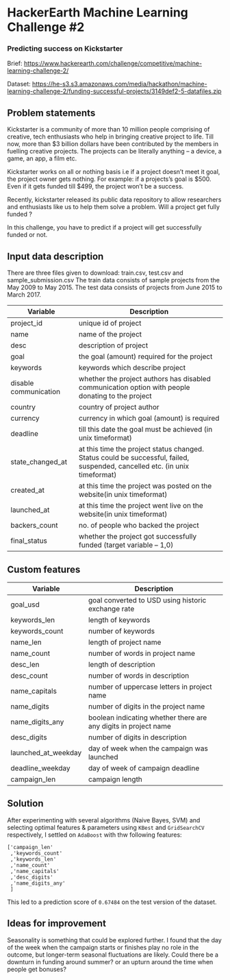# HackerEarth Machine Learning Challenge #2
### Predicting success on Kickstarter

Brief: https://www.hackerearth.com/challenge/competitive/machine-learning-challenge-2/

Dataset: https://he-s3.s3.amazonaws.com/media/hackathon/machine-learning-challenge-2/funding-successful-projects/3149def2-5-datafiles.zip

## Problem statements

Kickstarter is a community of more than 10 million people comprising of creative, tech enthusiasts who help in bringing creative project to life. Till now, more than $3 billion dollars have been contributed by the members in fuelling creative projects. The projects can be literally anything – a device, a game, an app, a film etc.

Kickstarter works on all or nothing basis i.e if a project doesn’t meet it goal, the project owner gets nothing. For example: if a projects’s goal is $500. Even if it gets funded till $499, the project won’t be a success.

Recently, kickstarter released its public data repository to allow researchers and enthusiasts like us to help them solve a problem. Will a project get fully funded ?

In this challenge, you have to predict if a project will get successfully funded or not.

## Input data description

There are three files given to download: train.csv, test.csv and sample_submission.csv The train data consists of sample projects from the May 2009 to May 2015. The test data consists of projects from June 2015 to March 2017.

<table>
<thead>
<tr>
<th>Variable</th>
<th>Description</th>
</tr>
</thead>
<tbody>
<tr>
<td>project_id</td>
<td>unique id of project</td>
</tr>
<tr>
<td>name</td>
<td>name of the project</td>
</tr>
<tr>
<td>desc</td>
<td>description of project</td>
</tr>
<tr>
<td>goal</td>
<td>the goal (amount) required for the project</td>
</tr>
<tr>
<td>keywords</td>
<td>keywords which describe project</td>
</tr>
<tr>
<td>disable communication</td>
<td>whether the project authors has disabled communication option with people donating to the project</td>
</tr>
<tr>
<td>country</td>
<td>country of project author</td>
</tr>
<tr>
<td>currency</td>
<td>currency in which goal (amount) is required</td>
</tr>
<tr>
<td>deadline</td>
<td>till this date the goal must be achieved (in unix timeformat)</td>
</tr>
<tr>
<td>state_changed_at</td>
<td>at this time the project status changed. Status could be successful, failed, suspended, cancelled etc. (in unix timeformat)</td>
</tr>
<tr>
<td>created_at</td>
<td>at this time the project was posted on the website(in unix timeformat)</td>
</tr>
<tr>
<td>launched_at</td>
<td>at this time the project went live on the website(in unix timeformat)</td>
</tr>
<tr>
<td>backers_count</td>
<td>no. of people who backed the project</td>
</tr>
<tr>
<td>final_status</td>
<td>whether the project got successfully funded (target variable – 1,0)</td>
</tr>
</tbody>
</table>

## Custom features

<table>
<thead>
<tr>
<th>Variable</th>
<th>Description</th>
</tr>
</thead>
<tbody>
<tr>
<td>goal_usd</td>
<td>goal converted to USD using historic exchange rate</td>
</tr>
<tr>
<td>keywords_len</td>
<td>length of keywords</td>
</tr>
<tr>
<td>keywords_count</td>
<td>number of keywords</td>
</tr>
<tr>
<td>name_len</td>
<td>length of project name</td>
</tr>
<tr>
<td>name_count</td>
<td>number of words in project name</td>
</tr><tr>
<td>desc_len</td>
<td>length of description</td>
</tr>
<tr>
<td>desc_count</td>
<td>number of words in description</td>
</tr>
<tr>
<td>name_capitals</td>
<td>number of uppercase letters in project name</td>
</tr>
<tr>
<td>name_digits</td>
<td>number of digits in the project name</td>
</tr>
<tr>
<td>name_digits_any</td>
<td>boolean indicating whether there are any digits in project name</td>
</tr>
<tr>
<td>desc_digits</td>
<td>number of digits in description</td>
</tr>
<tr>
<td>launched_at_weekday</td>
<td>day of week when the campaign was launched</td>
</tr>
<tr>
<td>deadline_weekday</td>
<td>day of week of campaign deadline</td>
</tr>

<tr>
<td>campaign_len</td>
<td>campaign length</td>
</tr>
</tbody>
</table>

## Solution

After experimenting with several algorithms (Naive Bayes, SVM) and selecting optimal features & parameters using `KBest` and `GridSearchCV` respectively, I settled on `AdaBoost` with thw following features:

```
['campaign_len'
 ,'keywords_count'
 ,'keywords_len'
 ,'name_count'
 ,'name_capitals'
 ,'desc_digits'
 ,'name_digits_any'
 ]
```

This led to a prediction score of `0.67484` on the test version of the dataset.

## Ideas for improvement

Seasonality is something that could be explored further. I found that the day of the week when the campaign starts or finishes play no role in the outcome, but longer-term seasonal fluctuations are likely. Could there be a downturn in funding around summer? or an upturn around the time when people get bonuses?
